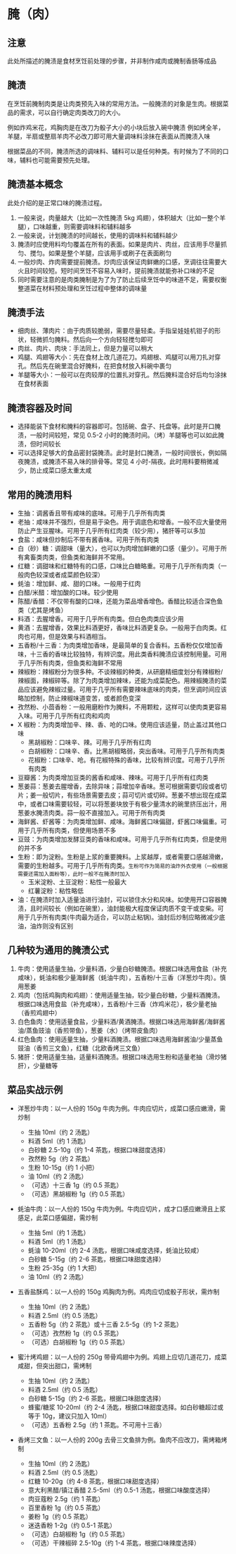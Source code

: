 # 腌（肉）
## 注意
此处所描述的腌渍是食材烹饪前处理的步骤，并非制作咸肉或腌制香肠等成品

## 腌渍
在烹饪前腌制肉类是让肉类预先入味的常用方法。一般腌渍的对象是生肉。根据菜品的需求，可以自行确定肉类改刀的大小。

  例如炸鸡米花，鸡胸肉是在改刀为骰子大小的小块后放入碗中腌渍
  例如烤全羊，羊腿，半扇或整扇羊肉不必改刀即可用大量调味料涂抹在表面从而腌渍入味
  
根据菜品的不同，腌渍所选的调味料、辅料可以是任何种类。有时候为了不同的口味，辅料也可能需要预先处理。

## 腌渍基本概念
此处介绍的是正常口味的腌渍过程。

1. 一般来说，肉量越大（比如一次性腌渍 5kg 鸡翅），体积越大（比如一整个羊腿），口味越重，则需要调味料和辅料越多
2. 一般来说，计划腌渍的时间越长，使用的调味料和辅料越少
3. 腌渍时应使用料均匀覆盖在所有的表面。如果是肉片、肉丝，应该用手尽量抓匀、搅匀。如果是整个羊腿，应该用手或刷子在表面刷匀
4. 一般炒肉、炸肉需要提前腌渍。炒肉应该保证肉鲜嫩的口感，烹调往往需要大火且时间较短。短时间烹饪不容易入味时，提前腌渍就能弥补口味的不足
5. 同时需要注意的是肉类腌制是为了为了防止后续烹饪中的味道不足，需要权衡整道菜在材料预处理和烹饪过程中整体的调味量

## 腌渍手法

* 细肉丝、薄肉片：由于肉质较脆弱，需要尽量轻柔。手指呈娃娃机钳子的形状，轻微抓匀腌料。然后向一个方向轻轻搅匀即可
* 肉丝、肉片、肉块：手法同上，但是力量可以稍大
* 鸡腿、鸡翅等大小：先在食材上改几道花刀。鸡翅根、鸡腿可以用刀扎对穿孔。然后先在碗里混合好腌料，在把食材放入料碗中裹匀
* 羊腿等大小：一般可以在肉较厚的位置扎对穿孔。然后腌料混合好后均匀涂抹在食材表面

## 腌渍容器及时间

* 选择能装下食材和腌料的容器即可。包括碗、盘子、托盘等。此时是开口腌渍，一般时间较短，常见 0.5-2 小时的腌渍时间。（烤）羊腿等也可以如此腌渍，但时间较长
* 可以选择足够大的食品密封袋腌渍。此时是封口腌渍，一般时间很长，例如隔夜腌渍，或腌渍不易入味的排骨等。常见 4 小时-隔夜。此时用料要稍微减少，防止成菜口感太重太咸

## 常用的腌渍用料

* 生抽：调酱香且带有咸味的底味。可用于几乎所有肉类
* 老抽：咸味并不强烈，但是易于染色。用于调底色和增香。一般不应大量使用防止产生豆腥味。可用于几乎所有红肉类（较少用），猪肝等可以多加
* 食盐：咸味但炒制后不带有酱香味。可用于所有肉类
* 白（砂）糖：调甜味（量大），也可以为肉增加鲜嫩的口感（量少）。可用于所有禽畜类肉类，但鱼类和海鲜并不常用。
* 红糖：调甜味和红糖特有的口感，口味比白糖略重。可用于几乎所有肉类（一般肉色较深或者成菜颜色较深）
* 蚝油：增加鲜、咸、甜的口味。一般用于红肉
* 白醋/米醋：增加酸的口味。较少使用
* 陈醋/香醋：不仅带有酸的口味，还能为菜品增香增色。香醋比较适合深色鱼类（尤其是烤鱼）
* 料酒：去腥增香。可用于几乎所有肉类。但白色肉类应该少用
* 黄酒：去腥增香，效果比料酒更好，香味比料酒更复杂。一般用于白肉类。红肉也可用，但是效果与料酒相当。
* 五香粉/十三香：为肉类增加香味，是最简单的复合香料。五香粉仅仅增加香味，十三香的香味比较独特，有辨识度。用此类香料腌渍应该控制用量。可用于几乎所有肉类，但鱼类和海鲜不常用
* 辣椒粉：辣椒粉分为很多种。不谈辣椒的种类，从研磨精细度划分有辣椒粉/辣椒面，辣椒碎等。除了为肉类增加辣味，还能为成菜配色。用辣椒腌渍的菜品应该避免辣椒过量。可用于几乎所有需要辣味底味的肉类，但烹调时间应该略加控制，防止辣椒味道变苦，或者颜色变深
* 孜然粉、小茴香粉：一般用磨粉作为腌料，不用颗粒，这样可以使肉类更容易入味。可用于几乎所有红肉和鸡肉
* X 椒粉：为肉类增加辛、辣、香、呛的口味。使用应该适量，防止盖过其他口味
  - 黑胡椒粉：口味辛、辣。可用于几乎所有红肉
  - 白胡椒粉：口味辛、香。比黑胡椒略弱，突出香味。可用于几乎所有肉类
  - 花椒粉：口味辛、呛。有花椒特殊的香味，比较有辨识度。可用于几乎所有肉类
* 豆瓣酱：为肉类增加豆类的酱香和咸味、辣味。可用于几乎所有红肉类
* 葱姜蒜：葱姜去腥增香，去除异味；蒜增加辛香味。葱可根据需要切段或者切片；姜一般切片，有些场景需要去皮；蒜可切片或切碎。葱姜不想出现在成菜中，或者口味需要较轻，可以将葱姜块放于有极少量清水的碗里挤压出汁，用葱姜水腌渍肉类。蒜一般不直接加入。可用于所有肉类
* 海鲜酱、虾酱等：为肉类增加鲜、咸味。海鲜酱口味偏甜，虾酱口味偏重。可用于几乎所有肉类，但使用场景不多
* 豆豉：为肉类增加发酵豆类的香味和咸味。可用于几乎所有红肉类，但是使用的并不多
* 生粉：即为淀粉。生粉是上浆的重要腌料。上浆越厚，或者需要口感越滑嫩，需要的生粉越多。可用于几乎所有肉类。`生粉可作为简易的油炸外衣使用（一般根据需要还需加入面粉等），此时一般不在腌渍时加入`
  - 玉米淀粉、土豆淀粉：粘性一般最大
  - 红薯淀粉：粘性略低
* 油：在腌渍时加入适量油进行油封，可以锁住水分和风味。如使用开口容器腌渍，且时间较长（例如在碗里），油封能极大程度保证肉质不变干或变柴。可用于几乎所有肉类(牛肉最为适合，可以防止粘锅)。油封后炒制应略微减少底油，油炸则没有区别

## 几种较为通用的腌渍公式
1. 牛肉：使用适量生抽，少量料酒，少量白砂糖腌渍。根据口味选用食盐（补充咸味），蚝油和极少量海鲜酱（蚝油牛肉），五香粉/十三香（洋葱炒牛肉）。慎用葱姜
2. 鸡肉（包括鸡胸肉和鸡翅）：使用适量生抽，较少量白砂糖，少量料酒腌渍。根据口味选用食盐（补充咸味），五香粉/十三香（炸鸡米花），极少量老抽（香煎鸡翅中）
3. 白色鱼肉：使用适量食盐，少量料酒/黄酒腌渍。根据口味选用海鲜酱/海鲜酱油/蒸鱼豉油（香煎带鱼），葱姜（水）（烤带皮鱼肉）
4. 红色鱼肉：使用适量生抽，少量料酒腌渍。根据口味选用海鲜酱油/少量蒸鱼豉油（香煎三文鱼），红糖（北欧香烤三文鱼）
5. 猪肝：使用适量生抽，适量料酒腌渍。根据口味选用生粉和适量老抽（滑炒猪肝），少量糖等

## 菜品实战示例

* 洋葱炒牛肉：以一人份的 150g 牛肉为例。牛肉应切片，成菜口感应嫩滑，需炒制
  - 生抽 10ml（约 2 汤匙）
  - 料酒 5ml（约 1 汤匙）
  - 白砂糖 2.5-10g（约 1-4 茶匙，根据口味甜度选择）
  - 孜然粉 5g（约 2 茶匙）
  - 生粉 10-15g（约 1 小把）
  - 油 10ml（约 2 汤匙）
  - （可选）十三香 1g（约 0.5 茶匙）
  - （可选）黑胡椒粉 1g（约 0.5 茶匙）

* 蚝油牛肉：以一人份的 150g 牛肉为例。牛肉应切片，成才口感应嫩滑且上浆感足，此菜口感偏甜，需炒制
  - 生抽 5ml（约 1 汤匙）
  - 料酒 5ml（约 1 汤匙）
  - 蚝油 10-20ml（约 2-4 汤匙，根据口味咸度选择，蚝油比较咸）
  - 白砂糖 5-15g（约 2-6 茶匙，根据口味甜度选择）
  - 生粉 25-35g（约 1 大把）
  - 油 10ml（约 2 汤匙）

* 五香盐酥鸡：以一人份的 150g 鸡胸肉为例。鸡肉应切成骰子形状，需炸制
  - 生抽 10ml（约 2 汤匙）
  - 料酒 2.5ml（约 0.5 汤匙）
  - 五香粉 5g（约 2 茶匙）或十三香 2.5-5g（约 1-2 茶匙）
  - （可选）孜然粉 1g（约 0.5 茶匙）
  - （可选）白胡椒粉 1g（约 0.5 茶匙）

* 蜜汁烤鸡翅：以一人份的 250g 带骨鸡翅中为例。鸡翅上应切几道花刀，成菜咸甜，但突出甜口，需烤制
  - 生抽 10ml（约 2 汤匙）
  - 料酒 2.5ml（约 0.5 汤匙）
  - 白砂糖 5-15g（约 2-6 茶匙，根据口味甜度选择）
  - 蜂蜜/糖浆 10-20ml（约 2-4 汤匙，根据口味甜度选择。如白砂糖超过或等于 10g，建议只加入 10ml）
  - （可选）五香粉 2.5g（约 1 茶匙。不可用十三香）

* 香烤三文鱼：以一人份的 200g 去骨三文鱼排为例。鱼肉不应改刀，需烤箱烤制
  - 生抽 10ml（约 2 汤匙）
  - 料酒 2.5ml（约 0.5 汤匙）
  - 红糖 10-20g（约 4-8 茶匙，根据口味甜度选择）
  - 意大利黑醋/镇江香醋 2.5-5ml（约 0.5-1 汤匙，根据口味酸度选择）
  - 肉豆蔻粉 2.5g（约 1 茶匙）
  - 百里香粉 1g（约 0.5 茶匙）
  - 姜粉 1g（约 0.5 茶匙）
  - 迷迭香粉 1-2g（约 0.5-1 茶匙）
  - （可选）白胡椒粉 1g（约 0.5 茶匙）
  - （可选）干辣椒碎 2.5-10g（约 1-4 茶匙，根据口味辣度选择）
